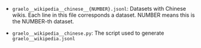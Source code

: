 - `graelo__wikipedia__chinese__{NUMBER}.jsonl`: Datasets with Chinese wikis. Each line in this file corresponds
  a dataset. NUMBER means this is the NUMBER-th dataset.

- `graelo__wikipedia__chinese.py`: The script used to generate `graelo__wikipedia.jsonl`


